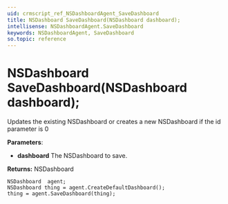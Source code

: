 ```yaml
---
uid: crmscript_ref_NSDashboardAgent_SaveDashboard
title: NSDashboard SaveDashboard(NSDashboard dashboard);
intellisense: NSDashboardAgent.SaveDashboard
keywords: NSDashboardAgent, SaveDashboard
so.topic: reference
---
```


# NSDashboard SaveDashboard(NSDashboard dashboard);

Updates the existing NSDashboard or creates a new NSDashboard if the id parameter is 0

**Parameters**:
* **dashboard** The NSDashboard to save.

**Returns:** NSDashboard

```crmscript
NSDashboard  agent;
NSDashboard thing = agent.CreateDefaultDashboard();
thing = agent.SaveDashboard(thing);
```

